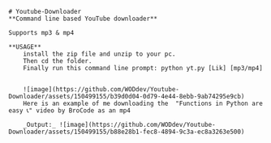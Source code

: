     # Youtube-Downloader
    **Command line based YouTube downloader**
    
    Supports mp3 & mp4

    **USAGE**
        install the zip file and unzip to your pc.
        Then cd the folder.
        Finally run this command line prompt: python yt.py [Lik] [mp3/mp4]

        
        ![image](https://github.com/WODdev/Youtube-Downloader/assets/150499155/b39d0d04-0d79-4e44-8ebb-9ab74295e9cb)
        Here is an example of me downloading the  "Functions in Python are easy 📞" video by BroCode as an mp4

        _Output:_ ![image](https://github.com/WODdev/Youtube-Downloader/assets/150499155/b88e28b1-fec8-4894-9c3a-ec8a3263e500)


        
